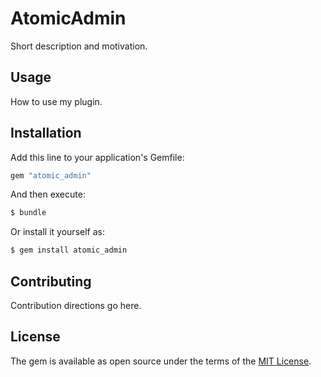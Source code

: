 # AtomicAdmin
Short description and motivation.

## Usage
How to use my plugin.

## Installation
Add this line to your application's Gemfile:

```ruby
gem "atomic_admin"
```

And then execute:
```bash
$ bundle
```

Or install it yourself as:
```bash
$ gem install atomic_admin
```

## Contributing
Contribution directions go here.

## License
The gem is available as open source under the terms of the [MIT License](https://opensource.org/licenses/MIT).
